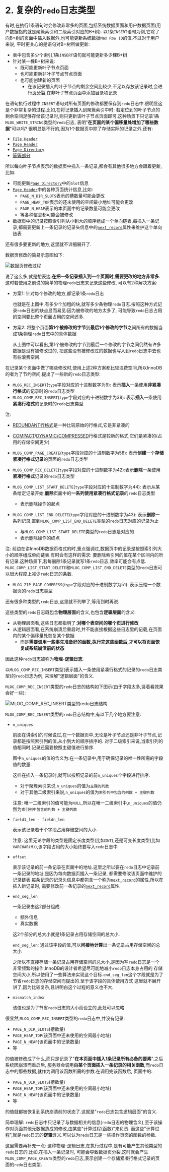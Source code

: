 # 2. 复杂的`redo`日志类型

有时,在执行1条语句时会修改非常多的页面,包括系统数据页面和用户数据页面(用户数据指的就是聚簇索引和二级索引对应的B+树).
以1条`INSERT`语句为例,它除了向B+树的页面中插入数据外,也可能更新系统数据`Max Row ID`的值.不过对于用户来说,
平时更关心的是语句对B+树所做更新:

- 表中包含多少个索引,1条`INSERT`语句就可能更新多少棵B+树
- 针对某一棵B+树来说:
  - 既可能更新叶子节点页面
  - 也可能更新非叶子节点节点页面
  - 也可能创建新的页面
    - 在该记录插入的叶子节点的剩余空间比较少,不足以存放该记录时,会进行[页分裂](https://github.com/rayallen20/howDoesMySQLWork/blob/main/%E7%AC%AC6%E7%AB%A0%20%E5%BF%AB%E9%80%9F%E6%9F%A5%E8%AF%A2%E7%9A%84%E7%A7%98%E7%B1%8D--B%2B%E6%A0%91%E7%B4%A2%E5%BC%95/2.%20%E7%B4%A2%E5%BC%95/1.%20%E4%B8%80%E4%B8%AA%E7%AE%80%E5%8D%95%E7%9A%84%E7%B4%A2%E5%BC%95%E6%96%B9%E6%A1%88/1.%20%E4%B8%8B%E4%B8%80%E4%B8%AA%E6%95%B0%E6%8D%AE%E9%A1%B5%E4%B8%AD%E7%9A%84%E7%94%A8%E6%88%B7%E8%AE%B0%E5%BD%95%E7%9A%84%E4%B8%BB%E9%94%AE%E5%80%BC%E5%BF%85%E9%A1%BB%E5%A4%A7%E4%BA%8E%E4%B8%8A%E4%B8%80%E4%B8%AA%E9%A1%B5%E4%B8%AD%E7%94%A8%E6%88%B7%E8%AE%B0%E5%BD%95%E7%9A%84%E4%B8%BB%E9%94%AE%E5%80%BC.md),在非叶子节点页面中添加目录项记录

在语句执行过程中,`INSERT`语句对所有页面的修改都要保存到`redo`日志中.很明显这是个非常复杂的过程.比如,在将记录插入到聚簇索引中时:
若定位到的叶子节点的剩余空间足够存储该记录时,则只更新该叶子节点页面即可.这种场景下只记录1条`MLOG_WRITE_STRING`类型的`redo`日志,
表明"**在页面的某个偏移量处增加了哪些数据**"可以吗? 很明显是不行的,因为1个数据页中除了存储实际的记录之外,还有:

- [`File Header`](https://github.com/rayallen20/howDoesMySQLWork/blob/main/%E7%AC%AC5%E7%AB%A0%20%E7%9B%9B%E6%94%BE%E8%AE%B0%E5%BD%95%E7%9A%84%E5%A4%A7%E7%9B%92%E5%AD%90--InnoDB%E6%95%B0%E6%8D%AE%E9%A1%B5%E7%BB%93%E6%9E%84/6.%20File%20Header(%E6%96%87%E4%BB%B6%E5%A4%B4%E9%83%A8).md)
- [`Page Header`](https://github.com/rayallen20/howDoesMySQLWork/blob/main/%E7%AC%AC5%E7%AB%A0%20%E7%9B%9B%E6%94%BE%E8%AE%B0%E5%BD%95%E7%9A%84%E5%A4%A7%E7%9B%92%E5%AD%90--InnoDB%E6%95%B0%E6%8D%AE%E9%A1%B5%E7%BB%93%E6%9E%84/5.%20Page%20Header(%E9%A1%B5%E9%9D%A2%E5%A4%B4%E9%83%A8).md)
- [`Page Directory`](https://github.com/rayallen20/howDoesMySQLWork/blob/main/%E7%AC%AC5%E7%AB%A0%20%E7%9B%9B%E6%94%BE%E8%AE%B0%E5%BD%95%E7%9A%84%E5%A4%A7%E7%9B%92%E5%AD%90--InnoDB%E6%95%B0%E6%8D%AE%E9%A1%B5%E7%BB%93%E6%9E%84/4.%20Page%20Directory(%E9%A1%B5%E7%9B%AE%E5%BD%95).md)
- [等等部分](https://github.com/rayallen20/howDoesMySQLWork/tree/main/%E7%AC%AC5%E7%AB%A0%20%E7%9B%9B%E6%94%BE%E8%AE%B0%E5%BD%95%E7%9A%84%E5%A4%A7%E7%9B%92%E5%AD%90--InnoDB%E6%95%B0%E6%8D%AE%E9%A1%B5%E7%BB%93%E6%9E%84)

所以每向叶子节点表示的数据页中插入一条记录,都会有其他很多地方会跟着更新,比如:

- 可能更新[`Page Directory`](https://github.com/rayallen20/howDoesMySQLWork/blob/main/%E7%AC%AC5%E7%AB%A0%20%E7%9B%9B%E6%94%BE%E8%AE%B0%E5%BD%95%E7%9A%84%E5%A4%A7%E7%9B%92%E5%AD%90--InnoDB%E6%95%B0%E6%8D%AE%E9%A1%B5%E7%BB%93%E6%9E%84/4.%20Page%20Directory(%E9%A1%B5%E7%9B%AE%E5%BD%95).md)中的`Slot`信息
- [`Page Header`](https://github.com/rayallen20/howDoesMySQLWork/blob/main/%E7%AC%AC5%E7%AB%A0%20%E7%9B%9B%E6%94%BE%E8%AE%B0%E5%BD%95%E7%9A%84%E5%A4%A7%E7%9B%92%E5%AD%90--InnoDB%E6%95%B0%E6%8D%AE%E9%A1%B5%E7%BB%93%E6%9E%84/5.%20Page%20Header(%E9%A1%B5%E9%9D%A2%E5%A4%B4%E9%83%A8).md)中的各种页面统计信息,比如:
  - `PAGE_N_DIR_SLOTS`表示的槽数量可能会更改
  - `PAGE_HEAP_TOP`表示的还未使用的空间最小地址可能会更改
  - `PAGE_N_HEAP`表示的本页面中的记录数量可能会更改
  - 等各种信息都可能会被修改
- 数据页中的记录按照索引列从小到大的顺序组成一个单向链表,每插入一条记录,都需要更新上一条记录的记录头信息中的[`next_record`](https://github.com/rayallen20/howDoesMySQLWork/blob/f67756ef76cd4d4dcedeb4d7f782eb74d3a39bba/%E7%AC%AC5%E7%AB%A0%20%E7%9B%9B%E6%94%BE%E8%AE%B0%E5%BD%95%E7%9A%84%E5%A4%A7%E7%9B%92%E5%AD%90--InnoDB%E6%95%B0%E6%8D%AE%E9%A1%B5%E7%BB%93%E6%9E%84/3.%20%E8%AE%B0%E5%BD%95%E5%9C%A8%E9%A1%B5%E4%B8%AD%E7%9A%84%E5%AD%98%E5%82%A8/1.%20%E8%AE%B0%E5%BD%95%E5%A4%B4%E4%BF%A1%E6%81%AF/6.%20next_record.md)属性来维护这个单向链表

还有很多要更新的地方,这里就不详细展开了.

数据页修改的简易示意图如下:

![数据页修改过程](./img/数据页修改过程.jpg)

说了这么多,就是想表达:**在把一条记录插入到一个页面时,需要更改的地方非常多**.这时若使用之前说的简单的物理`redo`日志来记录这些修改,
可以有2种解决方案:

- 方案1: 针对每个修改的地方,都记录1条`redo`日志

    也就是在上图中,有多少个加粗的块,就写多少条物理`redo`日志.按照这种方式记录`redo`日志的缺点显而易见:因为被修改的地方太多了,
    可能导致`redo`日志占用的空间要比整个页面占用的空间还多.

- 方案2: 将整个页面**第1个被修改的字节**到**最后1个修改的字节**之间所有的数据当成1条物理`redo`日志中的具体数据

    从上图中可以看出,第1个被修改的字节到最后一个修改的字节之间仍然有许多数据是没有被修改过的,
    把这些没有被修改过的数据也写入到`redo`日志中去也有些浪费空间.

在记录某个页面中做了哪些修改时,使用上述2种方案都比较浪费空间,所以InnoDB的者为了节约空间,提出了一些新的`redo`日志类型:

- `MLOG_REC_INSERT`(`type`字段对应的十进制数字为9): 表示**插入**一条使用**非紧凑行格式**的记录时的`redo`日志类型
- `MLOG_COMP_REC_INSERT`(`type`字段对应的十进制数字为38): 表示**插入**一条使用**紧凑行格式**的记录时的`redo`日志类型

注:

- [REDUNDANT行格式](https://github.com/rayallen20/howDoesMySQLWork/tree/main/%E7%AC%AC4%E7%AB%A0%20%E4%BB%8E%E4%B8%80%E6%9D%A1%E8%AE%B0%E5%BD%95%E8%AF%B4%E8%B5%B7--InnoDB%E8%AE%B0%E5%BD%95%E5%AD%98%E5%82%A8%E7%BB%93%E6%9E%84/3.%20InnoDB%E8%A1%8C%E6%A0%BC%E5%BC%8F/3.%20REDUNDANT%E8%A1%8C%E6%A0%BC%E5%BC%8F)是一种比较原始的行格式,它是非紧凑的
- [COMPACT](https://github.com/rayallen20/howDoesMySQLWork/tree/main/%E7%AC%AC4%E7%AB%A0%20%E4%BB%8E%E4%B8%80%E6%9D%A1%E8%AE%B0%E5%BD%95%E8%AF%B4%E8%B5%B7--InnoDB%E8%AE%B0%E5%BD%95%E5%AD%98%E5%82%A8%E7%BB%93%E6%9E%84/3.%20InnoDB%E8%A1%8C%E6%A0%BC%E5%BC%8F/2.%20COMPACT%E8%A1%8C%E6%A0%BC%E5%BC%8F)/[DYNAMIC/COMPRESSED](https://github.com/rayallen20/howDoesMySQLWork/blob/main/%E7%AC%AC4%E7%AB%A0%20%E4%BB%8E%E4%B8%80%E6%9D%A1%E8%AE%B0%E5%BD%95%E8%AF%B4%E8%B5%B7--InnoDB%E8%AE%B0%E5%BD%95%E5%AD%98%E5%82%A8%E7%BB%93%E6%9E%84/3.%20InnoDB%E8%A1%8C%E6%A0%BC%E5%BC%8F/5.%20DYNAMIC%E5%92%8CCOMPRESSED%E8%A1%8C%E6%A0%BC%E5%BC%8F.md)行格式是较新的格式,它们是紧凑的(占用的存储空间更少)

- `MLOG_COMP_PAGE_CREATE`(`type`字段对应的十进制数字为58): 表示**创建**一个**存储紧凑行格式记录**的页面的`redo`日志类型
- `MLOG_COMP_REC_DELETE`(`type`字段对应的十进制数字为42):表示**删除**一条使用**紧凑行格式**记录的`redo`日志类型
- `MLOG_COMP_LIST_START_DELETE`(`type`字段对应的十进制数字为44): 表示从某条给定记录开始,**删除**页面中的**一系列使用紧凑行格式记录**的`redo`日志类型
  - 表示删除操作的起点
- `MLOG_COMP_LIST_END_DELETE`(`type`字段对应的十进制数字为43): 表示**删除**一系列记录,直到`MLOG_COMP_LIST_END_DELETE`类型的`redo`日志对应的记录为止
  - 与`MLOG_COMP_LIST_START_DELETE`类型的`redo`日志是对应的
  - 表示删除操作的终点

注: 前边在讲InnoDB数据页格式的时,重点强调过,数据页中的记录是按照索引列大小的顺序组成单向链表.有时会有这样的需求:
要删除索引列的值在某个区间内的所有记录.这种场景下,若每删除1条记录就写1条`redo`日志,效率可能会有点低.
`MLOG_COMP_LIST_START_DELETE`和`MLOG_COMP_LIST_END_DELETE`类型的`redo`日志可以很大程度上减少`redo`日志的条数.

- `MLOG_ZIP_PAGE_COMPRESS`(`type`字段对应的十进制数字为51): 表示压缩一个数据页的`redo`日志类型

还有很多种类型的`redo`日志,这里就不列举了,等用到时再说.

这些类型的`redo`日志既包含**物理层面**的含义,也包含**逻辑层面**的含义:

- 从物理层面看,这些日志都指明了:**对哪个表空间的哪个页进行修改**
- 从逻辑层面看,在系统崩溃后重启时,并不能直接根据这些日志里的记载,在页面内的某个偏移量处恢复某个数据
  - 而是**需要调用一些事先准备好的函数,执行完这些函数后,才可以将页面恢复成系统崩溃前的状态**

因此这种`redo`日志被称为**物理-逻辑日志**.

以`MLOG_COMP_REC_INSERT`类型(表示插入一条使用紧凑行格式的记录的`redo`日志类型)的`redo`日志为例,
来理解"逻辑层面"的含义.

`MLOG_COMP_REC_INSERT`类型的`redo`日志的结构如下图示(由于字段太多,竖着看效果会好一些):

![MLOG_COMP_REC_INSERT类型的redo日志结构](./img/MLOG_COMP_REC_INSERT类型的redo日志结构.jpg)

`MLOG_COMP_REC_INSERT`类型的`redo`日志结构中,有以下几个地方要注意:

- `n_uniques`

    前面在讲索引的时候说过,在一个数据页中,无论是叶子节点还是非叶子节点,记录都是按照索引列的值,从小到大的顺序排序的.
    对于二级索引来说,当索引列的值相同时,记录还需要按照主键值进行排序.
    
    图中`n_uniques`的值的含义为:在一条记录中,用于确保记录的唯一性所需的字段值的数量.
    
    这样在插入一条记录时,就可以按照记录的前`n_uniques`个字段进行排序.
    
    - 对于聚簇索引来说,`n_uniques`的值为`主键的列数`
    - 对于其他二级索引来说,`n_uniques`的值为`索引列中包含的列数 + 主键列数`

    注意: 唯一二级索引的值可能为`NULL`,所以在唯一二级索引中,`n_uniques`的值仍然为`索引列中包含的列数 + 主键列数` 

- `field1_len - fieldn_len`

    表示该记录若干个字段占用存储空间的大小.
    
    注意: 这里无论字段的类型是固定长度类型(比如`INT`),还是可变长度类型(比如`VARCHAR(M)`),该字段占用的大小始终要写入`redo`日志中

- `offset`

    表示该记录的前一条记录在页面中的地址.这里之所以要在`redo`日志中记录前一条记录的地址,是因为每向数据页插入一条记录,
    都需要修改该页面中维护的记录链表.每条记录的记录头信息中都包含一个称为[`next_record`](https://github.com/rayallen20/howDoesMySQLWork/blob/f67756ef76cd4d4dcedeb4d7f782eb74d3a39bba/%E7%AC%AC5%E7%AB%A0%20%E7%9B%9B%E6%94%BE%E8%AE%B0%E5%BD%95%E7%9A%84%E5%A4%A7%E7%9B%92%E5%AD%90--InnoDB%E6%95%B0%E6%8D%AE%E9%A1%B5%E7%BB%93%E6%9E%84/3.%20%E8%AE%B0%E5%BD%95%E5%9C%A8%E9%A1%B5%E4%B8%AD%E7%9A%84%E5%AD%98%E5%82%A8/1.%20%E8%AE%B0%E5%BD%95%E5%A4%B4%E4%BF%A1%E6%81%AF/6.%20next_record.md)的属性,所以在插入新记录时,
    需要修改前一条记录的[`next_record`](https://github.com/rayallen20/howDoesMySQLWork/blob/f67756ef76cd4d4dcedeb4d7f782eb74d3a39bba/%E7%AC%AC5%E7%AB%A0%20%E7%9B%9B%E6%94%BE%E8%AE%B0%E5%BD%95%E7%9A%84%E5%A4%A7%E7%9B%92%E5%AD%90--InnoDB%E6%95%B0%E6%8D%AE%E9%A1%B5%E7%BB%93%E6%9E%84/3.%20%E8%AE%B0%E5%BD%95%E5%9C%A8%E9%A1%B5%E4%B8%AD%E7%9A%84%E5%AD%98%E5%82%A8/1.%20%E8%AE%B0%E5%BD%95%E5%A4%B4%E4%BF%A1%E6%81%AF/6.%20next_record.md)属性.

- `end_seg_len`

    一条记录由这2部分组成:

    - 额外信息
    - 真实数据

    这2个部分的总大小就是1条记录占用存储空间的总大小.

    `end_seg_len`: 通过该字段的值,可以**间接地计算**出一条记录占用存储空间的总大小
    
    之所以不直接存储一条记录占用存储空间的总大小,是因为写`redo`日志是一个非常频繁的操作,InnoDB的设计者希望尽可能地减小`redo`日志本身占用的
    存储空间大小,所以使用了一些算法来实现这个目标.`end_seg_len`这个字段就是为了节省`redo`日志的存储空间而提出的.至于该字段的具体使用方式
    这里就不展开讲了,因为比较复杂,且讲明白这个过程的意义也不大.

- `mismatch_index`

    该值也是为了节省`redo`日志的大小而设立的,此处可以忽略

很显然,`MLOG_COMP_REC_INSERT`类型的`redo`日志中,并没有记录:

- `PAGE_N_DIR_SLOTS`(槽数量)
- `PAGE_HEAP_TOP`(该页面中还未使用的空间最小地址)
- `PAGE_N_HEAP`(该页面中的记录数量)
- 等

的值被修改成了什么,而只是记录了"**在本页面中插入1条记录所有必备的要素**".之后系统因崩溃而重启后,
服务器会调用**向某个页面插入一条记录的相关函数**,而`redo`日志中的那些数据,就作为调用该函数所需的参数.在调用完该函数后,
页面中的:

- `PAGE_N_DIR_SLOTS`(槽数量)
- `PAGE_HEAP_TOP`(该页面中还未使用的空间最小地址)
- `PAGE_N_HEAP`(该页面中的记录数量)
- 等

的值就都被恢复到系统崩溃前的状态了.这就是"`redo`日志包含逻辑层面"的含义.

简单理解: `redo`日志中只记录了与数据相关的信息(`redo`日志的物理含义),至于该操作对页面其他元数据造成的修改,由某些"计算过程(函数)"来负责.
而这些"计算过程",就是`redo`日志的**逻辑**含义.可以认为`redo`日志是一些操作页面的函数的参数.

这里需要再补充一点: 这种物理-逻辑日志,在执行过程中,是有可能产生其他类型的`redo`日志的.比如,在插入一条记录时,
可能会导致数据页分裂,这时就会产生`MLOG_COMP_PAGE_CREATE`类型的`redo`日志,表示创建一个存储紧凑行格式记录的页面的`redo`日志类型.
